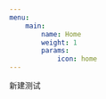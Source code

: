 ```yaml
---
menu:
    main:
        name: Home
        weight: 1
        params:
            icon: home
---
```

新建测试
